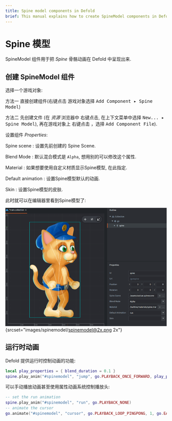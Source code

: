 ```yaml
---
title: Spine model components in Defold
brief: This manual explains how to create SpineModel components in Defold.
---
```


# Spine 模型

SpineModel 组件用于把 _Spine_ 骨骼动画在 Defold 中呈现出来.

## 创建 SpineModel 组件

选择一个游戏对象:

方法一 直接创建组件(<kbd>右键点击</kbd> 游戏对象选择 <kbd>Add Component ▸ Spine Model</kbd>)

方法二 先创建文件 (在 *资源* 浏览器中 <kbd>右键点击</kbd>, 在上下文菜单中选择 <kbd>New... ▸ Spine Model</kbd>), 再在游戏对象上 <kbd>右键点击</kbd> ，选择 <kbd>Add Component File</kbd>).

设置组件 *Properties*:

Spine scene
: 设置先前创建的 Spine Scene.

Blend Mode
: 默认混合模式是 `Alpha`, 想用别的可以修改这个属性.

Material
: 如果想要使用自定义材质显示Spine模型, 在此指定.

Default animation
: 设置Spine模型默认的动画.

Skin
: 设置Spine模型的皮肤.

此时就可以在编辑器里看到Spine模型了:

![编辑器中的Spine模型](images/spinemodel/spinemodel.png){srcset="images/spinemodel/spinemodel@2x.png 2x"}

## 运行时动画

Defold 提供运行时控制动画的功能:

```lua
local play_properties = { blend_duration = 0.1 }
spine.play_anim("#spinemodel", "jump", go.PLAYBACK_ONCE_FORWARD, play_properties)
```

可以手动播放动画甚至使用属性动画系统控制播放头:

```lua
-- set the run animation
spine.play_anim("#spinemodel", "run", go.PLAYBACK_NONE)
-- animate the cursor
go.animate("#spinemodel", "cursor", go.PLAYBACK_LOOP_PINGPONG, 1, go.EASING_LINEAR, 10)
```

